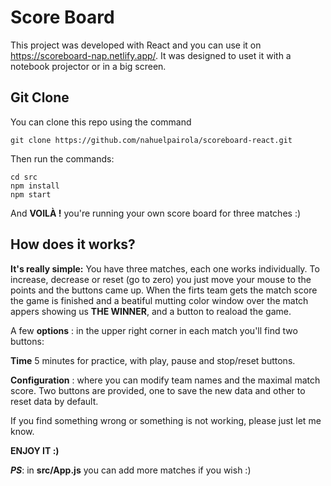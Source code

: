# Score Board

This project was developed with React and you can use it on https://scoreboard-nap.netlify.app/. It was designed
to uset it with a notebook projector or in a big screen.

## Git Clone

You can clone this repo using the command

```
git clone https://github.com/nahuelpairola/scoreboard-react.git
```

Then run the commands:

```
cd src
npm install
npm start
```

And **VOILÀ !** you're running your own score board for three matches :)

## How does it works?

**It's really simple:** You have three matches, each one works individually. To increase, decrease or reset (go to zero) you just move your mouse to the points and the buttons came up. When the firts team gets the match score the game is finished and a beatiful mutting color window over the match appers showing us **THE WINNER**, and a button to reaload the game.

A few **options** : in the upper right corner in each match you'll find two buttons:

**Time** 5 minutes for practice, with play, pause and stop/reset buttons.

**Configuration** : where you can modify team names and the maximal match score. Two buttons are provided, one to save
the new data and other to reset data by default.

If you find something wrong or something is not working, please just let me know.

**ENJOY IT :)**

**_PS_**: in **src/App.js** you can add more matches if you wish :)
